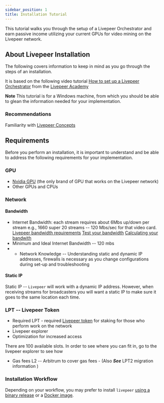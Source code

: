 ```yaml
---
sidebar_position: 1
title: Installation Tutorial
---
```


This tutorial walks you through the setup of a Livepeer Orchestrator and earn passive income utilizing your current GPUs for video mining on the Livepeer network.

## About Livepeer Installation

The following covers information to keep in mind as you go through the steps of an installation.

It is based on the following video tutorial [How to set up a Livepeer Orchestrator](https://youtu.be/-gfSkX5xL-U) from the [Livepeer Academy](https://livepeer.academy/video-tutorials/)

**Note** This tutorial is for a Windows machine, from which you should be able to glean the information needed for your implementation.

### Recommendations

Familiarity with [Livepeer Concepts](/video-miners/core-concepts/overview)

## Requirements

Before you perform an installation, it is important to understand and be able to address the following requirements for your implementation. 

### GPU

- [Nvidia GPU](/video-miners/reference/gpu-support) (the only brand of GPU that works on the Livepeer network)
- Other GPUs and CPUs
<!-- If you have IRIS, as is common with new Windows machines, or for your preference, `livepeer` does accomodate running  with your CPU but this is not recommended) as it does not provide for maximum performance. -->

### Network

#### Bandwidth
- Internet Bandwidth: each stream requires about 6Mbs up/down per stream
e.g., 1660 super 20 streams -- 120 Mbs/sec for that video card.
[Livepeer bandwidth requirements](/video-miners/reference/bandwidth)
[Test your bandwidth](/video-miners/reference/bandwidth#test-your-bandwidth)
[Calculating your bandwith](https://www.calculator.net/bandwidth-calculator.html) 
- Minimum and Ideal Internet Bandwidth -- 120 mbs
- - Network Knowledge -- Understanding static and dynamic IP addresses, firewalls is necessary as you change configurations during set-up and troubleshooting

#### Static IP
Static IP -- `Livepeer` will work with a dynamic IP address. However, when receiving streams for broadcasters you will want a static IP to make sure it goes to the same location each time.

### LPT -- Livepeer Token

- Required LPT - required [Livepeer token](/protocol/core-concepts/token.md) for staking for those who perform work on the network
- Livepeer explorer
- Optimization for increased access

There are 100 available slots. In order to see where you can fit in, go to the livepeer explorer to see how 
- Gas fees L2 -- Arbitrum to cover gas fees - (Also ***See*** LPT2 migration information )


### Installation Workflow

Depending on your workflow, you may prefer to install `livepeer`
[using a binary release](/installation/install-livepeer/binary-release) or
a [Docker image](/installation/install-livepeer/docker).